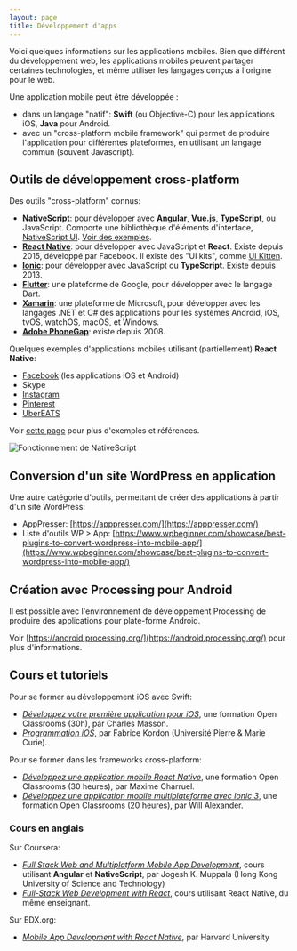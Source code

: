 ```yaml
---
layout: page
title: Développement d'apps
---
```


Voici quelques informations sur les applications mobiles. Bien que différent du développement web, les applications mobiles peuvent partager certaines technologies, et même utiliser les langages conçus à l'origine pour le web.

Une application mobile peut être développée :
- dans un langage "natif": **Swift** (ou Objective-C) pour les applications iOS, **Java** pour Android.
- avec un "cross-platform mobile framework" qui permet de produire l'application pour différentes plateformes, en utilisant un langage commun (souvent Javascript).

## Outils de développement cross-platform

Des outils "cross-platform" connus:

- **[NativeScript](https://www.nativescript.org/)**: pour développer avec **Angular**, **Vue.js**, **TypeScript**, ou JavaScript. Comporte une bibliothèque d'éléments d'interface, [NativeScript UI](https://www.nativescript.org/ui-for-nativescript). [Voir des exemples](https://www.nativescript.org/showcases).
- **[React Native](https://facebook.github.io/react-native/)**: pour développer avec JavaScript et **React**. Existe depuis 2015, développé par Facebook. Il existe des "UI kits", comme [UI Kitten](https://akveo.github.io/react-native-ui-kitten/). 
- **[Ionic](https://ionicframework.com/)**: pour développer avec JavaScript ou **TypeScript**. Existe depuis 2013.
- **[Flutter](https://flutter.dev/)**: une plateforme de Google, pour développer avec le langage Dart.
- **[Xamarin](https://dotnet.microsoft.com/apps/xamarin)**: une plateforme de Microsoft, pour développer avec les langages .NET et C# des applications pour les systèmes Android, iOS, tvOS, watchOS, macOS, et Windows.
- **[Adobe PhoneGap](https://phonegap.com/)**: existe depuis 2008.

Quelques exemples d'applications mobiles utilisant (partiellement) **React Native**:
- [Facebook](https://engineering.fb.com/android/dive-into-react-native-performance/) (les applications iOS et Android)
- Skype
- [Instagram](https://instagram-engineering.com/react-native-at-instagram-dd828a9a90c7#.3h4wir4zr)
- [Pinterest](https://medium.com/pinterest-engineering/supporting-react-native-at-pinterest-f8c2233f90e6)
- [UberEATS](https://eng.uber.com/ubereats-react-native/)

Voir [cette page](https://reactnative.dev/showcase) pour plus d'exemples et références.

![Fonctionnement de NativeScript](img/nativescript-fonctionnement.png)

## Conversion d'un site WordPress en application

Une autre catégorie d'outils, permettant de créer des applications à partir d'un site WordPress:

- AppPresser: [https://apppresser.com/](https://apppresser.com/)
- Liste d'outils WP > App: [https://www.wpbeginner.com/showcase/best-plugins-to-convert-wordpress-into-mobile-app/](https://www.wpbeginner.com/showcase/best-plugins-to-convert-wordpress-into-mobile-app/)

## Création avec Processing pour Android

Il est possible avec l'environnement de développement Processing de produire des applications pour plate-forme Android.

Voir [https://android.processing.org/](https://android.processing.org/) pour plus d'informations.

## Cours et tutoriels

Pour se former au développement iOS avec Swift:

- *[Développez votre première application pour iOS](https://openclassrooms.com/fr/courses/2582746-developpez-votre-premiere-application-pour-ios)*, une formation Open Classrooms (30h), par Charles Masson.
- *[Programmation iOS](https://www.edx.org/course/programmation-ios-partie-i-upmcxsorbonnex-progios1x)*, par Fabrice Kordon (Université Pierre & Marie Curie).


Pour se former dans les frameworks cross-platform: 

- *[Développez une application mobile React Native](https://openclassrooms.com/fr/courses/4902061-developpez-une-application-mobile-react-native)*, une formation Open Classrooms (30 heures), par Maxime Charruel.
- *[Développez une application mobile multiplateforme avec Ionic 3](https://openclassrooms.com/fr/courses/5098931-developpez-une-application-mobile-multiplateforme-avec-ionic-3)*, une formation Open Classrooms (20 heures), par Will Alexander.

### Cours en anglais

Sur Coursera: 
 
- *[Full Stack Web and Multiplatform Mobile App Development](https://www.coursera.org/specializations/full-stack-mobile-app-development)*, cours utilisant **Angular** et **NativeScript**, par Jogesh K. Muppala (Hong Kong University of Science and Technology)
- *[Full-Stack Web Development with React](https://www.coursera.org/specializations/full-stack-react)*, cours utilisant React Native, du même enseignant.

Sur EDX.org:

- *[Mobile App Development with React Native](https://www.edx.org/course/cs50s-mobile-app-development-with-react-native)*, par Harvard University